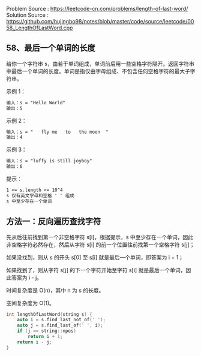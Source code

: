 <!--
 * @Author : Hu Jingbo
 * @Date   : 2021-09-21
-->

Problem Source : <https://leetcode-cn.com/problems/length-of-last-word/>
Solution Source : <https://github.com/hujingbo98/notes/blob/master/code/source/leetcode/0058_LengthOfLastWord.cpp>

## 58、最后一个单词的长度

给你一个字符串 s，由若干单词组成，单词前后用一些空格字符隔开。返回字符串中最后一个单词的长度。单词是指仅由字母组成、不包含任何空格字符的最大子字符串。

示例 1：

```txt
输入：s = "Hello World"
输出：5
```

示例 2：

```txt
输入：s = "   fly me   to   the moon  "
输出：4
```

示例 3：

```txt
输入：s = "luffy is still joyboy"
输出：6
```

提示：

```txt
1 <= s.length <= 10^4
s 仅有英文字母和空格 ' ' 组成
s 中至少存在一个单词
```

## 方法一：反向遍历查找字符

先从后往前找到第一个非空格字符 s[i]，根据提示，s 中至少存在一个单词，因此非空格字符必然存在，然后从字符 s[i] 的前一个位置往前找第一个空格字符 s[j]；

如果没找到，则从 s 的开头 s[0] 至 s[i] 就是最后一个单词，即答案为 i + 1；

如果找到了，则从字符 s[j] 的下一个字符开始至字符 s[i] 就是最后一个单词，因此答案为 i - j。

时间复杂度是 O(n)，其中 n 为 s 的长度。

空间复杂度为 O(1)。

```c++
int lengthOfLastWord(string s) {
    auto i = s.find_last_not_of(' ');
    auto j = s.find_last_of(' ', i);
    if (j == string::npos)
        return i + 1;
    return i - j;
}
```
